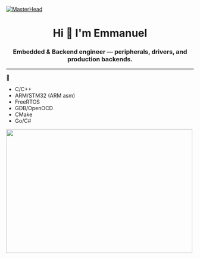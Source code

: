  [![MasterHead](https://giffiles.alphacoders.com/212/212812.gif)](https://emmanuelepp.com/)
<h1 align="center">Hi 👋 I'm Emmanuel </h1>
<h3 align="center">Embedded & Backend engineer — peripherals, drivers, and production backends.</h3>

---

🔧 
- C/C++
- ARM/STM32 (ARM asm)
- FreeRTOS
- GDB/OpenOCD
- CMake
- Go/C#




<img src="https://animesher.com/orig/2/204/2045/20456/animesher.com_gif-ghost-in-the-shell-coding-2045678.gif" width="500" height="333">


